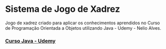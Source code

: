 # Sistema de Jogo de Xadrez

Jogo de xadrez criado para aplicar os conhecimentos aprendidos no Curso de Programação Orientada a Objetos utilizando Java - Udemy - Nelio Alves.

### [Curso Java - Udemy](https://www.udemy.com/course/java-curso-completo/)
